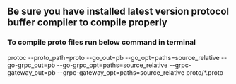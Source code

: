 ## Be sure you have installed latest version protocol buffer compiler to compile properly

### To compile proto files run below command in terminal

protoc --proto_path=proto --go_out=pb --go_opt=paths=source_relative --go-grpc_out=pb --go-grpc_opt=paths=source_relative --grpc-gateway_out=pb  --grpc-gateway_opt=paths=source_relative  proto/*.proto

